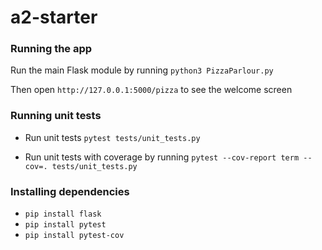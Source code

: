 # a2-starter

### Running the app
Run the main Flask module by running `python3 PizzaParlour.py`

Then open `http://127.0.0.1:5000/pizza` to see the welcome screen

### Running unit tests
- Run unit tests `pytest tests/unit_tests.py`

- Run unit tests with coverage by running `pytest --cov-report term --cov=. tests/unit_tests.py`


### Installing dependencies 
- `pip install flask`
- `pip install pytest`
- `pip install pytest-cov`